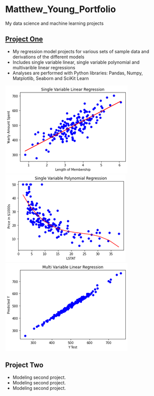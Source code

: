 # Matthew_Young_Portfolio
My data science and machine learning projects

## [Project One](https://github.com/mbyoung99/Linear_Regressions)
* My regression model projects for various sets of sample data and derivations of the different models
* Includes single variable linear, single variable polynomial and multivarible linear regressions
* Analyses are performed with Python libraries: Pandas, Numpy, Matplotlib, Seaborn and SciKit Learn

![](/Images/LinearModelPlotSingleVar.png)
![](/Images/PolynomialModelPlotSingleVar.png)
![](/Images/LinearModelPlotMultiVar_.png)


## Project Two
* Modeling second project.
* Modeling second project.
* Modeling second project.
